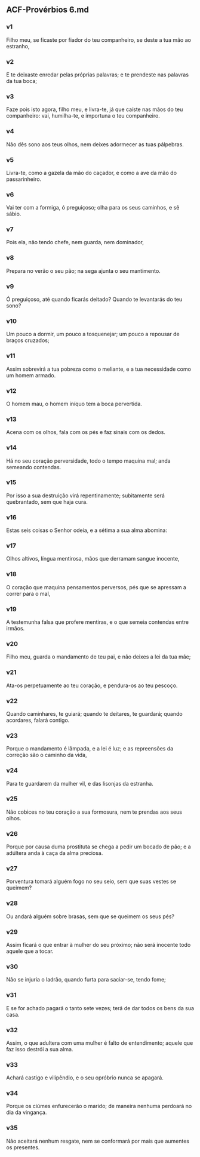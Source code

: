 ## ACF-Provérbios 6.md
### v1
 Filho meu, se ficaste por fiador do teu companheiro, se deste a tua mão ao estranho,
### v2
 E te deixaste enredar pelas próprias palavras; e te prendeste nas palavras da tua boca;
### v3
 Faze pois isto agora, filho meu, e livra-te, já que caíste nas mãos do teu companheiro: vai, humilha-te, e importuna o teu companheiro.
### v4
 Não dês sono aos teus olhos, nem deixes adormecer as tuas pálpebras.
### v5
 Livra-te, como a gazela da mão do caçador, e como a ave da mão do passarinheiro.
### v6
 Vai ter com a formiga, ó preguiçoso; olha para os seus caminhos, e sê sábio.
### v7
 Pois ela, não tendo chefe, nem guarda, nem dominador,
### v8
 Prepara no verão o seu pão; na sega ajunta o seu mantimento.
### v9
 Ó preguiçoso, até quando ficarás deitado? Quando te levantarás do teu sono?
### v10
 Um pouco a dormir, um pouco a tosquenejar; um pouco a repousar de braços cruzados;
### v11
 Assim sobrevirá a tua pobreza como o meliante, e a tua necessidade como um homem armado.
### v12
 O homem mau, o homem iníquo tem a boca pervertida.
### v13
 Acena com os olhos, fala com os pés e faz sinais com os dedos.
### v14
 Há no seu coração perversidade, todo o tempo maquina mal; anda semeando contendas.
### v15
 Por isso a sua destruição virá repentinamente; subitamente será quebrantado, sem que haja cura.
### v16
 Estas seis coisas o Senhor odeia, e a sétima a sua alma abomina:
### v17
 Olhos altivos, língua mentirosa, mãos que derramam sangue inocente,
### v18
 O coração que maquina pensamentos perversos, pés que se apressam a correr para o mal,
### v19
 A testemunha falsa que profere mentiras, e o que semeia contendas entre irmãos.
### v20
 Filho meu, guarda o mandamento de teu pai, e não deixes a lei da tua mãe;
### v21
 Ata-os perpetuamente ao teu coração, e pendura-os ao teu pescoço.
### v22
 Quando caminhares, te guiará; quando te deitares, te guardará; quando acordares, falará contigo.
### v23
 Porque o mandamento é lâmpada, e a lei é luz; e as repreensões da correção são o caminho da vida,
### v24
 Para te guardarem da mulher vil, e das lisonjas da estranha.
### v25
 Não cobices no teu coração a sua formosura, nem te prendas aos seus olhos.
### v26
 Porque por causa duma prostituta se chega a pedir um bocado de pão; e a adúltera anda à caça da alma preciosa.
### v27
 Porventura tomará alguém fogo no seu seio, sem que suas vestes se queimem?
### v28
 Ou andará alguém sobre brasas, sem que se queimem os seus pés?
### v29
 Assim ficará o que entrar à mulher do seu próximo; não será inocente todo aquele que a tocar.
### v30
 Não se injuria o ladrão, quando furta para saciar-se, tendo fome;
### v31
 E se for achado pagará o tanto sete vezes; terá de dar todos os bens da sua casa.
### v32
 Assim, o que adultera com uma mulher é falto de entendimento; aquele que faz isso destrói a sua alma.
### v33
 Achará castigo e vilipêndio, e o seu opróbrio nunca se apagará.
### v34
 Porque os ciúmes enfurecerão o marido; de maneira nenhuma perdoará no dia da vingança.
### v35
 Não aceitará nenhum resgate, nem se conformará por mais que aumentes os presentes.
